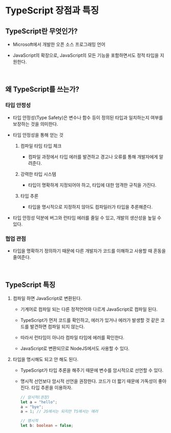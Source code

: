 # TypeScript 장점과 특징

## TypeScript란 무엇인가?

- Microsoft에서 개발한 오픈 소스 프로그래밍 언어

- JavaScript의 확장으로, JavaScript의 모든 기능을 포함하면서도 정적 타입을 지원한다.

<br>

## 왜 TypeScript를 쓰는가?

### 타입 안정성

- 타입 안정성(Type Safety)은 변수나 함수 등이 정의된 타입과 일치하는지 여부를 보장하는 것을 의미한다.

- 타임 안정성을 통해 얻는 것

  1.  컴파일 타임 타입 체크

      - 컴파일 과정에서 타입 에러를 발견하고 경고나 오류를 통해 개발자에게 알려준다.

  2.  강력한 타입 시스템

      - 타입이 명확하게 지정되어야 하고, 타입에 대한 엄격한 규칙을 가진다.

  3.  타입 추론
      - 타입을 명시적으로 지정하지 않아도 컴파일러가 타입을 추론해준다.

- 타입 안정성 덕분에 버그와 런타임 에러를 줄일 수 있고, 개발의 생산성을 높일 수 있다.

### 협업 관점

- 타입을 명확하기 정의하기 때문에 다른 개발자가 코드를 이해하고 사용할 때 혼동을 줄여준다.

<br>

## TypeScript 특징

1. 컴파일 하면 JavaScript로 변환된다.

   - 기계어로 컴파일 되는 다른 정적언어와 다르게 JavaScript로 컴파일 된다.

   - TypeScript가 먼저 코드를 확인하고, 에러가 있거나 에러가 발생할 것 같은 코드를 발견하면 컴파일 되지 않는다.

   - 따라서 런타임이 아니라 컴파일 타임에 에러를 확인한다.

   - JavaScript로 변환되므로 NodeJS에서도 사용할 수 있다.

2. 타입을 명시해도 되고 안 해도 된다.

   - TypeScript가 타입 추론을 해주기 때문에 변수를 암시적으로 선언할 수 있다.

   - 명시적 선언보다 암시적 선언을 권장한다. 코드가 더 짧기 때문에 가독성이 좋아진다. 타입 추론을 이용하자.

     ```ts
     // 암시적(권장)
     let a = "hello";
     a = "bye";
     a = 1; // JS에서는 되지만 TS에서는 에러

     // 명시적
     let b: boolean = false;
     ```
